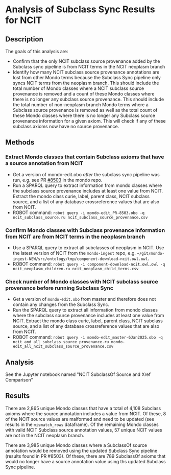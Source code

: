 # Analysis of Subclass Sync Results for NCIT

## Description
The goals of this analysis are:
- Confirm that the only NCIT subclass source provenance added by the Subclass sync pipeline is from NCIT terms in the NCIT neoplasm branch
- Identify how many NCIT subclass source provenance annotations are lost from other Mondo terms because the Subclass Sync pipeline 
only syncs NCIT terms from the neoplasm branch. This should include the total number of Mondo classes where a NCIT subclass source
provenance is removed and a count of these Mondo classes where there is no longer any subclass source provenance. This should include the total number of 
non-neoplasm branch Mondo terms where a Subclass source provenance is removed as well as the total count of these Mondo classes where there is no longer any Subclass source provenance information for a given axiom. This will check if any of these subclass axioms now have no source provenance.


## Methods
### Extract Mondo classes that contain Subclass axioms that have a source annotation from NCIT
- Get a version of mondo-edit.obo _after_ the subclass sync pipeline was run, e.g. see PR [#8503](https://github.com/monarch-initiative/mondo/pull/8503)
in the mondo repo.
- Run a SPARQL query to extract information from mondo classes where the subclass source provenance includes at least one value 
from NCIT. Extract the mondo class curie, label, parent class, NCIT subclass source, and a list of any database crossreference values
that are also from NCIT.
- ROBOT command: `robot query -i mondo-edit_PR-8503.obo -q ncit_subclass_source.ru ncit_subclass_source_provenance.csv`

### Confirm Mondo classes with Subclass provenance information from NCIT are from NCIT terms in the neoplasm branch
- Use a SPARQL query to extract all subclasses of neoplasm in NCIT. Use the latest version of NCIT from the `mondo-ingest` repo, e.g. `~/git/mondo-ingest-NEW/src/ontology/tmp/component-download-ncit.owl.owl`.
- ROBOT command: `robot query -i component-download-ncit.owl.owl -q ncit_neoplasm_children.ru ncit_neoplasm_child_terms.csv` 


### Check number of Mondo classes with NCIT subclass source provenance before running Subclass Sync
- Get a version of `mondo-edit.obo` from master and therefore does not contain any changes from the Subclass Sync.
- Run the SPARQL query to extract all information from mondo classes where the subclass source provenance includes at least one value 
from NCIT. Extract the mondo class curie, label, parent class, NCIT subclass source, and a list of any database crossreference values
that are also from NCIT.
- ROBOT command: `robot query -i mondo-edit_master-6Jan2025.obo -q ncit_and_all_subclass_source_provenance.ru mondo-edit_all_ncit_subclass_source_provenance.csv`

## Analysis
See the Jupyter notebook named "NCIT SubclassOf Source and Xref Comparison"

## Results
There are 2,865 unique Mondo classes that have a total of 4,108 Subclass axioms where the source annotation includes a value from NCIT. Of these, 8 of the NCIT source values are malformed and need to be updated (see results in the `mismatch_rows` dataframe). Of the remaining Mondo classes with valid NCIT Subclass source annotation values, 57 unique NCIT values are not in the NCIT neoplasm branch.

There are 3,985 unique Mondo classes where a SubclassOf source annotation would be removed using the updated Subclass Sync pipeline (results found in PR #8503). Of these, there are 789 SubclassOf axioms that would no longer have a source annotation value using ths updated Subclass Sync pipeline.

